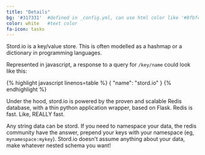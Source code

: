 ```yaml
---
title: "Details"
bg: '#317331'  #defined in _config.yml, can use html color like '#0fbfcf'
color: white   #text color
fa-icon: tasks
---
```

Stord.io is a key/value store. This is often modelled as a hashmap or a dictionary in programming languages.

Represented in javascript, a response to a query for `/key/name` could look like this:


{% highlight javascript linenos=table %}
{
  "name": "stord.io"
}
{% endhighlight %}

Under the hood, stord.io is powered by the proven and scalable Redis database, with a thin python application wrapper, based on Flask. Redis is fast. Like, REALLY fast.

Any string data can be stord. If you need to namespace your data, the redis community have the answer, prepend your keys with your namespace (eg, `mynamespace:mykey`). Stord.io doesn't assume anything about your data, make whatever nested schema you want!
